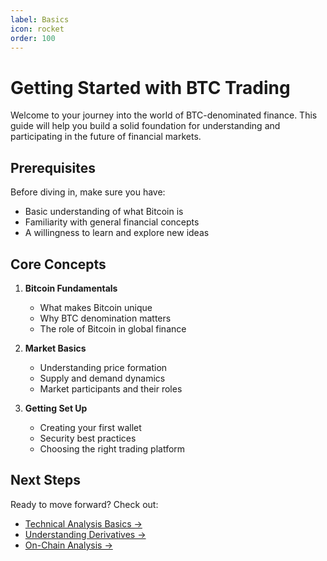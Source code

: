 ```yaml
---
label: Basics
icon: rocket
order: 100
---
```


# Getting Started with BTC Trading

Welcome to your journey into the world of BTC-denominated finance. This guide will help you build a solid foundation for understanding and participating in the future of financial markets.

## Prerequisites

Before diving in, make sure you have:
- Basic understanding of what Bitcoin is
- Familiarity with general financial concepts
- A willingness to learn and explore new ideas

## Core Concepts

1. **Bitcoin Fundamentals**
   - What makes Bitcoin unique
   - Why BTC denomination matters
   - The role of Bitcoin in global finance

2. **Market Basics**
   - Understanding price formation
   - Supply and demand dynamics
   - Market participants and their roles

3. **Getting Set Up**
   - Creating your first wallet
   - Security best practices
   - Choosing the right trading platform

## Next Steps

Ready to move forward? Check out:
- [Technical Analysis Basics →](../trading/technical-analysis.md)
- [Understanding Derivatives →](../trading/derivatives.md)
- [On-Chain Analysis →](../trading/on-chain.md)
